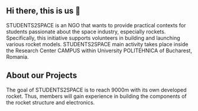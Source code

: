 ## Hi there, this is us 👋


STUDENTS2SPACE is an NGO that wants to provide practical contexts for students passionate about the space industry, especially rockets. Specifically, this initiative supports volunteers in building and launching various rocket models. STUDENTS2SPACE main activity takes place inside the Research Center CAMPUS within University POLITEHNICA of Bucharest, Romania. 

## About our Projects

The goal of STUDENTS2SPACE is to reach 9000m with its own developed rocket. Thus, members will gain experience in building the components of the rocket structure and electronics.




